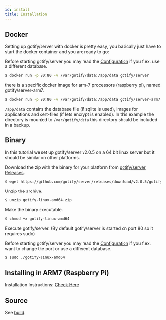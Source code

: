 ```yaml
---
id: install
title: Installation
---
```


## Docker

Setting up gotify/server with docker is pretty easy, you basically just have to start the docker container and you are ready to go:

Before starting gotify/server you may read the [Configuration](configuration.md) if you f.ex. use a different database.

```bash
$ docker run -p 80:80 -v /var/gotify/data:/app/data gotify/server
```

there is a specific docker image for arm-7 processors (raspberry pi), named gotify/server-arm7.

```bash
$ docker run -p 80:80 -v /var/gotify/data:/app/data gotify/server-arm7
```

`/app/data` contains the database file (if sqlite is used), images for applications and cert-files (if lets encrypt is enabled).
In this example the directory is mounted to `/var/gotify/data` this directory should be included in a backup.

## Binary

In this tutorial we set up gotify/server v2.0.5 on a 64 bit linux server but it should be similar on other platforms.

Download the zip with the binary for your platform from [gotify/server Releases](https://github.com/gotify/server/releases).

```bash
$ wget https://github.com/gotify/server/releases/download/v2.0.5/gotify-linux-amd64.zip
```

Unzip the archive.

```bash
$ unzip gotify-linux-amd64.zip
```

Make the binary executable.

```bash
$ chmod +x gotify-linux-amd64
```

Execute gotify/server. (By default gotify/server is started on port 80 so it requires sudo)

Before starting gotify/server you may read the [Configuration](configuration.md) if you f.ex. want to change the port or use a different database.

```bash
$ sudo ./gotify-linux-amd64
```

## Installing in ARM7 (Raspberry Pi)
Installation Instructions: [Check Here](https://letsfoss.com/setting-up-gotify-in-raspberry-pi/)

## Source

See [build](build.md).
